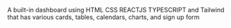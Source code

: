 A built-in dashboard using HTML CSS REACTJS TYPESCRIPT and Tailwind that has various cards, tables, calendars, charts, and sign up form
